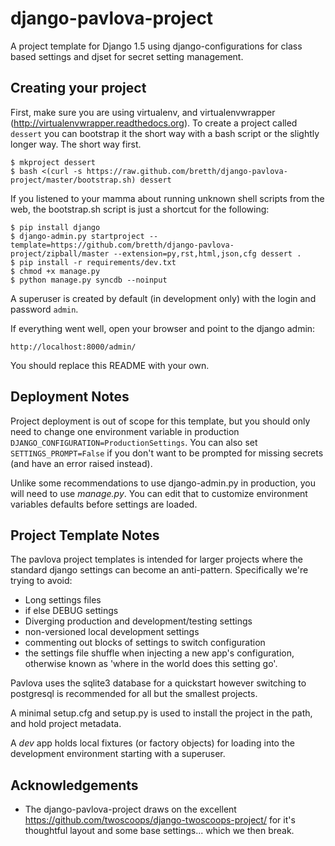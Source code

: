 django-pavlova-project
=======================

A project template for Django 1.5 using django-configurations for class based settings and djset for secret setting management.

Creating your project
----------------------

First, make sure you are using virtualenv, and virtualenvwrapper (http://virtualenvwrapper.readthedocs.org). To create a project called ``dessert`` you can bootstrap it the short way with a bash script or the slightly longer way. The short way first.

    $ mkproject dessert
    $ bash <(curl -s https://raw.github.com/bretth/django-pavlova-project/master/bootstrap.sh) dessert

If you listened to your mamma about running unknown shell scripts from the web, the bootstrap.sh script is just a shortcut for the following:

    $ pip install django
    $ django-admin.py startproject --template=https://github.com/bretth/django-pavlova-project/zipball/master --extension=py,rst,html,json,cfg dessert .
    $ pip install -r requirements/dev.txt
    $ chmod +x manage.py
    $ python manage.py syncdb --noinput

A superuser is created by default (in development only) with the login and password ``admin``.

If everything went well, open your browser and point to the django admin:

    http://localhost:8000/admin/

You should replace this README with your own.

Deployment Notes
------------------

Project deployment is out of scope for this template, but you should only need to change one environment variable in production ``DJANGO_CONFIGURATION=ProductionSettings``. You can also set ``SETTINGS_PROMPT=False`` if you don't want to be prompted for missing secrets (and have an error raised instead).

Unlike some recommendations to use django-admin.py in production, you will need to use *manage.py*. You can edit that to customize environment variables defaults before settings are loaded.

    
Project Template Notes
------------------------
The pavlova project templates is intended for larger projects where the standard django settings can become an anti-pattern. Specifically we're trying to avoid:

 - Long settings files
 - if else DEBUG settings
 - Diverging production and development/testing settings
 - non-versioned local development settings
 - commenting out blocks of settings to switch configuration
 - the settings file shuffle when injecting a new app's configuration, otherwise known as 'where in the world does this setting go'.

Pavlova uses the sqlite3 database for a quickstart however switching to postgresql is recommended for all but the smallest projects.

A minimal setup.cfg and setup.py is used to install the project in the path, and hold project metadata.

A *dev* app holds local fixtures (or factory objects) for loading into the development environment starting with a superuser.


Acknowledgements
-----------------

 - The django-pavlova-project draws on the excellent https://github.com/twoscoops/django-twoscoops-project/ for it's thoughtful layout and some base settings... which we then break.

